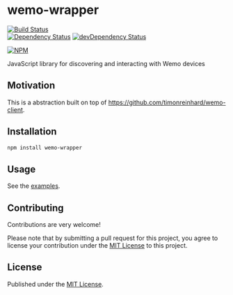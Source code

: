 # wemo-wrapper

[![Build Status](https://travis-ci.org/InsidersByte/wemo-wrapper.svg)](https://travis-ci.org/InsidersByte/wemo-wrapper)  
[![Dependency Status](https://david-dm.org/insidersbyte/wemo-wrapper.svg)](https://david-dm.org/insidersbyte/wemo-wrapper)
[![devDependency Status](https://david-dm.org/insidersbyte/wemo-wrapper/dev-status.svg)](https://david-dm.org/insidersbyte/wemo-wrapper#info=devDependencies)

[![NPM](https://nodei.co/npm/wemo-wrapper.png?downloads=true&downloadRank=true)](https://nodei.co/npm/wemo-wrapper/)

JavaScript library for discovering and interacting with Wemo devices

## Motivation

This is a abstraction built on top of https://github.com/timonreinhard/wemo-client.

## Installation

```bash
npm install wemo-wrapper
```

## Usage

See the [examples](https://github.com/InsidersByte/wemo-wrapper/tree/master/examples).

## Contributing

Contributions are very welcome!

Please note that by submitting a pull request for this project, you agree to license your contribution under the [MIT License](https://github.com/insidersbyte/wemo-wrapper/blob/master/LICENSE) to this project.

## License

Published under the [MIT License](https://github.com/insidersbyte/wemo-wrapper/blob/master/LICENSE).
